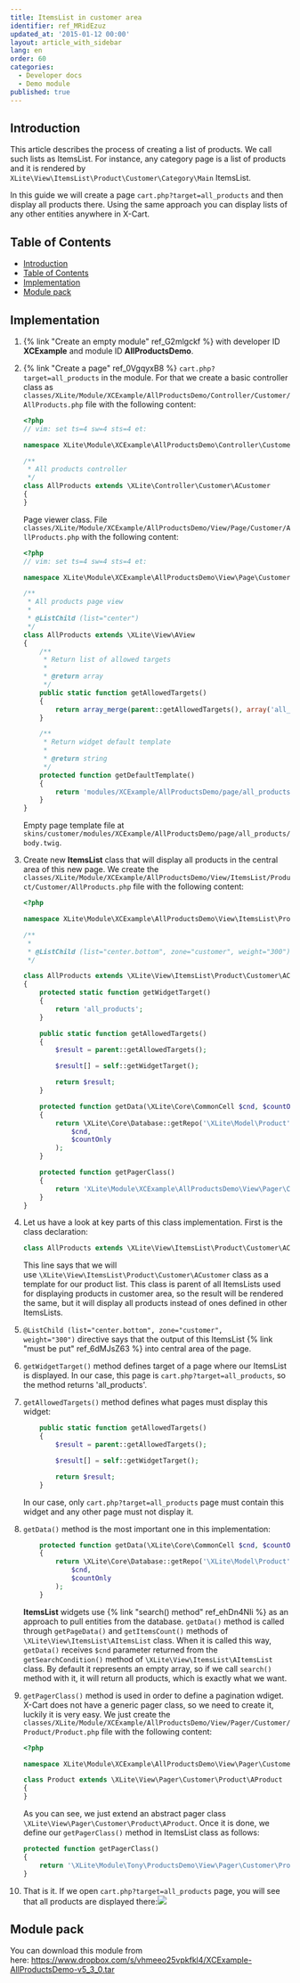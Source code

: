 ```yaml
---
title: ItemsList in customer area
identifier: ref_MRidEzuz
updated_at: '2015-01-12 00:00'
layout: article_with_sidebar
lang: en
order: 60
categories:
  - Developer docs
  - Demo module
published: true
---
```

## Introduction

This article describes the process of creating a list of products. We call such lists as ItemsList. For instance, any category page is a list of products and it is rendered by `XLite\View\ItemsList\Product\Customer\Category\Main` ItemsList.

In this guide we will create a page `cart.php?target=all_products` and then display all products there. Using the same approach you can display lists of any other entities anywhere in X-Cart.

## Table of Contents

*   [Introduction](#introduction)
*   [Table of Contents](#table-of-contents)
*   [Implementation](#implementation)
*   [Module pack](#module-pack)

## Implementation

1.  {% link "Create an empty module" ref_G2mlgckf %} with developer ID **XCExample** and module ID **AllProductsDemo**.
2.  {% link "Create a page" ref_0VgqyxB8 %} `cart.php?target=all_products` in the module. 
	For that we create a basic controller class as `classes/XLite/Module/XCExample/AllProductsDemo/Controller/Customer/AllProducts.php` file with the following content:
    ```php
    <?php
	// vim: set ts=4 sw=4 sts=4 et:

	namespace XLite\Module\XCExample\AllProductsDemo\Controller\Customer;

	/**
	 * All products controller
	 */
	class AllProducts extends \XLite\Controller\Customer\ACustomer
	{
	}
    ```
    
    Page viewer class. File `classes/XLite/Module/XCExample/AllProductsDemo/View/Page/Customer/AllProducts.php` with the following content:
    ```php
	<?php
	// vim: set ts=4 sw=4 sts=4 et:

	namespace XLite\Module\XCExample\AllProductsDemo\View\Page\Customer;

	/**
	 * All products page view
	 *
	 * @ListChild (list="center")
	 */
	class AllProducts extends \XLite\View\AView
	{
    	/**
	     * Return list of allowed targets
    	 *
	     * @return array
    	 */
	    public static function getAllowedTargets()
    	{
        	return array_merge(parent::getAllowedTargets(), array('all_products'));
	    }

    	/**
	     * Return widget default template
    	 *
	     * @return string
    	 */
	    protected function getDefaultTemplate()
    	{
        	return 'modules/XCExample/AllProductsDemo/page/all_products/body.twig';
	    }
	}
    ```
    
    Empty page template file at `skins/customer/modules/XCExample/AllProductsDemo/page/all_products/body.twig`.
    
3.  Create new **ItemsList** class that will display all products in the central area of this new page. We create the `classes/XLite/Module/XCExample/AllProductsDemo/View/ItemsList/Product/Customer/AllProducts.php` file with the following content: 

    ```php
	<?php 

	namespace XLite\Module\XCExample\AllProductsDemo\View\ItemsList\Product\Customer; 

	/** 
	 * 
	 * @ListChild (list="center.bottom", zone="customer", weight="300") 
	 */ 

	class AllProducts extends \XLite\View\ItemsList\Product\Customer\ACustomer
	{ 
    	protected static function getWidgetTarget()
	    {
    	    return 'all_products';
	    }

    	public static function getAllowedTargets()  
	    {  
    	    $result = parent::getAllowedTargets();

        	$result[] = self::getWidgetTarget();

	        return $result;
    	} 

	    protected function getData(\XLite\Core\CommonCell $cnd, $countOnly = false)
    	{
        	return \XLite\Core\Database::getRepo('\XLite\Model\Product')->search(
            	$cnd,
	            $countOnly
    	    );
	    }

    	protected function getPagerClass()
	    {
    	    return 'XLite\Module\XCExample\AllProductsDemo\View\Pager\Customer\Product\Product';
	    }
	}
    ```

4.  Let us have a look at key parts of this class implementation. First is the class declaration: 

    ```php
    class AllProducts extends \XLite\View\ItemsList\Product\Customer\ACustomer
    ```

    This line says that we will use `\XLite\View\ItemsList\Product\Customer\ACustomer` class as a template for our product list. This class is parent of all ItemsLists used for displaying products in customer area, so the result will be rendered the same, but it will display all products instead of ones defined in other ItemsLists.

5.  `@ListChild (list="center.bottom", zone="customer", weight="300")` directive says that the output of this ItemsList {% link "must be put" ref_6dMJsZ63 %} into central area of the page.

6.  `getWidgetTarget()` method defines target of a page where our ItemsList is displayed. In our case, this page is `cart.php?target=all_products`, so the method returns 'all_products'.

7.  `getAllowedTargets()` method defines what pages must display this widget: 

    ```php
        public static function getAllowedTargets()  
        {  
            $result = parent::getAllowedTargets();

            $result[] = self::getWidgetTarget();

            return $result;
        }  
    ```

    In our case, only `cart.php?target=all_products` page must contain this widget and any other page must not display it.

8.  `getData()` method is the most important one in this implementation: 

    ```php
        protected function getData(\XLite\Core\CommonCell $cnd, $countOnly = false) 
        { 
            return \XLite\Core\Database::getRepo('\XLite\Model\Product')->search(
                $cnd,
                $countOnly
            ); 
        }
    ```

    **ItemsList** widgets use {% link "search() method" ref_ehDn4NIi %} as an approach to pull entities from the database. `getData()` method is called through `getPageData()` and `getItemsCount()` methods of `\XLite\View\ItemsList\AItemsList` class. When it is called this way, `getData()` receives `$cnd` parameter returned from the `getSearchCondition()` method of `\XLite\View\ItemsList\AItemsList` class. By default it represents an empty array, so if we call `search()` method with it, it will return all products, which is exactly what we want.

9.  `getPagerClass()` method is used in order to define a pagination wdiget. X-Cart does not have a generic pager class, so we need to create it, luckily it is very easy. We just create the `classes/XLite/Module/XCExample/AllProductsDemo/View/Pager/Customer/Product/Product.php` file with the following content: 

    ```php
	<?php

	namespace XLite\Module\XCExample\AllProductsDemo\View\Pager\Customer\Product;

	class Product extends \XLite\View\Pager\Customer\Product\AProduct
	{
	}
    ```

    As you can see, we just extend an abstract pager class `\XLite\View\Pager\Customer\Product\AProduct`. Once it is done, we define our `getPagerClass()` method in ItemsList class as follows: 

    ```php
    protected function getPagerClass()
    {
        return '\XLite\Module\Tony\ProductsDemo\View\Pager\Customer\Product\Product';
    }
    ```

10.  That is it. If we open `cart.php?target=all_products` page, you will see that all products are displayed there:![]({{site.baseurl}}/attachments/8225226/8356122.png)

## Module pack

You can download this module from here: <https://www.dropbox.com/s/vhmeeo25vpkfkl4/XCExample-AllProductsDemo-v5_3_0.tar>
